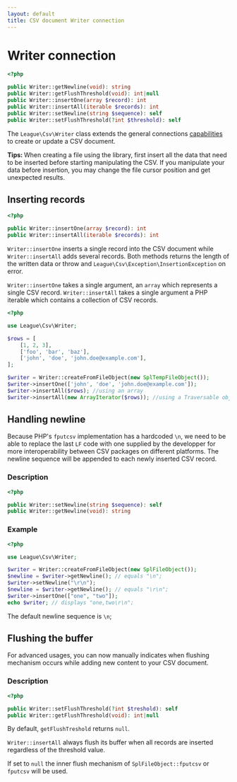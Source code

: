 ```yaml
---
layout: default
title: CSV document Writer connection
---
```


# Writer connection

~~~php
<?php

public Writer::getNewline(void): string
public Writer::getFlushThreshold(void): int|null
public Writer::insertOne(array $record): int
public Writer::insertAll(iterable $records): int
public Writer::setNewline(string $sequence): self
public Writer::setFlushThreshold(?int $threshold): self
~~~

The `League\Csv\Writer` class extends the general connections [capabilities](/9.0/connections/) to create or update a CSV document.

<p class="message-info"><strong>Tips: </strong> When creating a file using the library, first insert all the data that need to be inserted before starting manipulating the CSV. If you manipulate your data before insertion, you may change the file cursor position and get unexpected results.</p>

## Inserting records

~~~php
<?php

public Writer::insertOne(array $record): int
public Writer::insertAll(iterable $records): int
~~~

`Writer::insertOne` inserts a single record into the CSV document while `Writer::insertAll` adds several records. Both methods returns the length of the written data or throw and `League\Csv\Exception\InsertionException` on error.

`Writer::insertOne` takes a single argument, an `array` which represents a single CSV record.
`Writer::insertAll` takes a single argument a PHP iterable which contains a collection of CSV records.

~~~php
<?php

use League\Csv\Writer;

$rows = [
    [1, 2, 3],
    ['foo', 'bar', 'baz'],
    ['john', 'doe', 'john.doe@example.com'],
];

$writer = Writer::createFromFileObject(new SplTempFileObject());
$writer->insertOne(['john', 'doe', 'john.doe@example.com']);
$writer->insertAll($rows); //using an array
$writer->insertAll(new ArrayIterator($rows)); //using a Traversable object
~~~

## Handling newline

Because PHP's `fputcsv` implementation has a hardcoded `\n`, we need to be able to replace the last `LF` code with one supplied by the developper for more interoperability between CSV packages on different platforms. The newline sequence will be appended to each newly inserted CSV record.

### Description

~~~php
<?php

public Writer::setNewline(string $sequence): self
public Writer::getNewline(void): string
~~~

### Example

~~~php
<?php

use League\Csv\Writer;

$writer = Writer::createFromFileObject(new SplFileObject());
$newline = $writer->getNewline(); // equals "\n";
$writer->setNewline("\r\n");
$newline = $writer->getNewline(); // equals "\r\n";
$writer->insertOne(["one", "two"]);
echo $writer; // displays "one,two\r\n";
~~~

<p class="message-info">The default newline sequence is <code>\n</code>;</p>

## Flushing the buffer

For advanced usages, you can now manually indicates when flushing mechanism occurs while adding new content to your CSV document.

### Description

~~~php
<?php

public Writer::setFlushThreshold(?int $treshold): self
public Writer::getFlushThreshold(void): int|null
~~~

By default, `getFlushTreshold` returns `null`.

<p class="message-info"><code>Writer::insertAll</code> always flush its buffer when all records are inserted regardless of the threshold value.</p>

<p class="message-info">If set to <code>null</code> the inner flush mechanism of <code>SplFileObject::fputcsv</code> or <code>fputcsv</code> will be used.</p>


